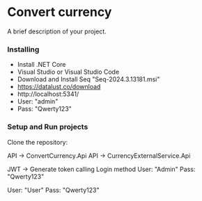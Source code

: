 # Convert currency

A brief description of your project.

### Installing

- Install .NET Core
- Visual Studio or Visual Studio Code
- Download and Install Seq "Seq-2024.3.13181.msi"
- https://datalust.co/download
- http://localhost:5341/
- User: "admin"
- Pass: "Qwerty123"

### Setup and Run projects

Clone the repository:

API -> ConvertCurrency.Api
API -> CurrencyExternalService.Api

JWT -> Generate token calling Login method
User: "Admin"
Pass: "Qwerty123"

User: "User"
Pass: "Qwerty123"
